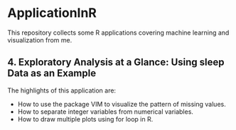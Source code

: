 # ApplicationInR
This repository collects some R applications covering machine learning and visualization from me.

## 4. Exploratory Analysis at a Glance: Using sleep Data as an Example 

The highlights of this application are:

* How to use the package VIM to visualize the pattern of missing values.
* How to separate integer variables from numerical variables.
* How to draw multiple plots using for loop in R.

